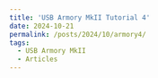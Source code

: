 ```yaml
---
title: 'USB Armory MkII Tutorial 4'
date: 2024-10-21
permalink: /posts/2024/10/armory4/
tags:
  - USB Armory MkII
  - Articles
---
```

